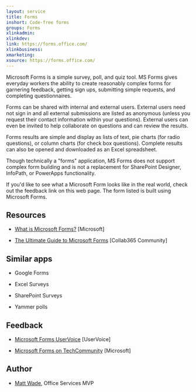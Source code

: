 ```yaml
---
layout: service
title: Forms
inshort: Code-free forms
groups: Forms
xlinkadmin: 
xlinkdev: 
link: https://forms.office.com/
xlinkbusiness: 
xmarketing: 
xsource: https://forms.office.com/
---
```

Microsoft Forms is a simple survey, poll, and quiz tool. MS Forms gives
everyday workers the ability to create reasonably complex forms for
garnering feedback, getting sign ups, submitting simple requests, and
completing questionnaires.

Forms can be shared with internal and external users. External users
need not sign in and all external submissions are listed as anonymous
(unless you request their contact information within your questions).
External users can even be invited to help collaborate on questions and
can review the results.

Forms results are simple and display as lists of text, pie charts (for
radio questions), or column charts (for check box questions). Complete
results can also be opened and downloaded as an Excel spreadsheet.

Though technically a "forms" application, MS Forms does not support
complex form building and is not a replacement for SharePoint Designer,
InfoPath, or PowerApps functionality.

If you'd like to see what a Microsoft Form looks like in the real world,
check out the feedback link on this web page. The form listed is built
using Microsoft Forms.

Resources
---------

-   [What is Microsoft Forms?](https://support.office.com/en-us/forms)
    \[Microsoft\]

-   [The Ultimate Guide to Microsoft
    Forms](https://collab365.community/ultimate-guide-microsoft-forms/)
    \[Collab365 Community\]

Similar apps
------------

-   Google Forms

-   Excel Surveys

-   SharePoint Surveys

-   Yammer polls

Feedback
---------

-   [Microsoft Forms UserVoice](https://microsoftforms.uservoice.com/forums/386451-welcome-to-microsoft-forms-suggestion-box)
    \[UserVoice\]
    
-   [Microsoft Forms on TechCommunity](https://techcommunity.microsoft.com/t5/Microsoft-Forms/ct-p/MicrosoftForms)
    \[Microsoft\]

Author
---------

-   [Matt Wade](https://www.linkedin.com/in/thatmattwade/), Office Services MVP
